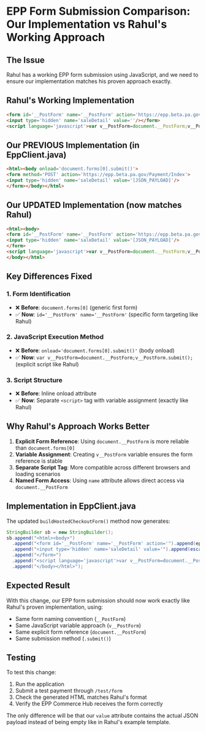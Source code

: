 # EPP Form Submission Comparison: Our Implementation vs Rahul's Working Approach

## **The Issue**
Rahul has a working EPP form submission using JavaScript, and we need to ensure our implementation matches his proven approach exactly.

## **Rahul's Working Implementation**
```html
<form id='__PostForm' name='__PostForm' action='https://epp.beta.pa.gov/Payment/Index' method='POST'>
<input type='hidden' name='saleDetail' value=''/></form>
<script language='javascript'>var v__PostForm=document.__PostForm;v__PostForm.submit();</script>
```

## **Our PREVIOUS Implementation (in EppClient.java)**
```html
<html><body onload='document.forms[0].submit()'>
<form method='POST' action='https://epp.beta.pa.gov/Payment/Index'>
<input type='hidden' name='saleDetail' value='[JSON_PAYLOAD]'/>
</form></body></html>
```

## **Our UPDATED Implementation (now matches Rahul)**
```html
<html><body>
<form id='__PostForm' name='__PostForm' action='https://epp.beta.pa.gov/Payment/Index' method='POST'>
<input type='hidden' name='saleDetail' value='[JSON_PAYLOAD]'/>
</form>
<script language='javascript'>var v__PostForm=document.__PostForm;v__PostForm.submit();</script>
</body></html>
```

## **Key Differences Fixed**

### **1. Form Identification**
- ❌ **Before**: `document.forms[0]` (generic first form)
- ✅ **Now**: `id='__PostForm' name='__PostForm'` (specific form targeting like Rahul)

### **2. JavaScript Execution Method**  
- ❌ **Before**: `onload='document.forms[0].submit()'` (body onload)
- ✅ **Now**: `var v__PostForm=document.__PostForm;v__PostForm.submit();` (explicit script like Rahul)

### **3. Script Structure**
- ❌ **Before**: Inline onload attribute
- ✅ **Now**: Separate `<script>` tag with variable assignment (exactly like Rahul)

## **Why Rahul's Approach Works Better**

1. **Explicit Form Reference**: Using `document.__PostForm` is more reliable than `document.forms[0]`
2. **Variable Assignment**: Creating `v__PostForm` variable ensures the form reference is stable
3. **Separate Script Tag**: More compatible across different browsers and loading scenarios
4. **Named Form Access**: Using `name` attribute allows direct access via `document.__PostForm`

## **Implementation in EppClient.java**

The updated `buildHostedCheckoutForm()` method now generates:

```java
StringBuilder sb = new StringBuilder();
sb.append("<html><body>")
  .append("<form id='__PostForm' name='__PostForm' action='").append(eppProperties.getPaymentGatewayIndexUrl()).append("' method='POST'>")
  .append("<input type='hidden' name='saleDetail' value='").append(escapeHtml(encryptedPayload)).append("'/>")
  .append("</form>")
  .append("<script language='javascript'>var v__PostForm=document.__PostForm;v__PostForm.submit();</script>")
  .append("</body></html>");
```

## **Expected Result**

With this change, our EPP form submission should now work exactly like Rahul's proven implementation, using:
- Same form naming convention (`__PostForm`)
- Same JavaScript variable approach (`v__PostForm`)  
- Same explicit form reference (`document.__PostForm`)
- Same submission method (`.submit()`)

## **Testing**

To test this change:
1. Run the application
2. Submit a test payment through `/test/form`  
3. Check the generated HTML matches Rahul's format
4. Verify the EPP Commerce Hub receives the form correctly

The only difference will be that our `value` attribute contains the actual JSON payload instead of being empty like in Rahul's example template.